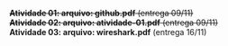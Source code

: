 ~~**Atividade 01: arquivo: github.pdf** (entrega 09/11)~~      
~~**Atividade 02: arquivo: atividade-01.pdf** (entrega 09/11)~~      
**Atividade 03: arquivo: wireshark.pdf** (entrega 16/11)      



